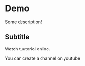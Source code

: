 # Demo

Some description! 


## Subtitle 

Watch tuutorial online.

You can create a channel on youtube

